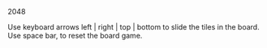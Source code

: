 2048

Use keyboard arrows left | right | top | bottom to slide the tiles in the board.
Use space bar, to reset the board game.
